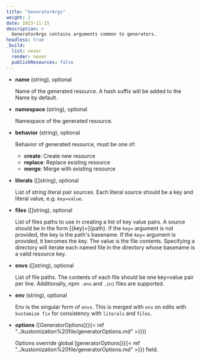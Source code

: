 ```yaml
---
title: "GeneratorArgs"
weight: 2
date: 2023-11-15
description: >
  GeneratorArgs contains arguments common to generators.
headless: true
_build:
  list: never
  render: never
  publishResources: false
---
```


* **name** (string), optional

    Name of the generated resource. A hash suffix will be added to the Name by default.

* **namespace** (string), optional

    Namespace of the generated resource.

* **behavior** (string), optional

    Behavior of generated resource, must be one of:

    * **create**: Create new resource
    * **replace**: Replace existing resource
    * **merge**: Merge with existing resource

* **literals** ([]string), optional

    List of string literal pair sources. Each literal source should be a key and literal value, e.g. `key=value`.

* **files** ([]string), optional

    List of files paths to use in creating a list of key value pairs. A source should be in the form [{key}=]{path}. If the `key=` argument is not provided, the key is the path's basename. If the `key=` argument is provided, it becomes the key. The value is the file contents. Specifying a directory will iterate each named file in the directory whose basename is a valid resource key.

* **envs** ([]string), optional

    List of file paths. The contents of each file should be one key=value pair per line. Additionally, npm `.env` and `.ini` files are supported.

* **env** (string), optional

    Env is the singular form of `envs`. This is merged with `env` on edits with `kustomize fix` for consistency with `literals` and `files`.

* **options** ([GeneratorOptions]({{< ref "../kustomization%20file/generatorOptions.md" >}}))

    Options override global [generatorOptions]({{< ref "../kustomization%20file/generatorOptions.md" >}}) field.
